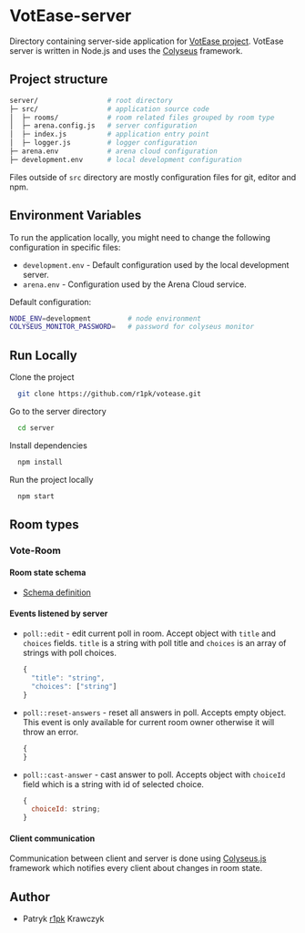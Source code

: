 # VotEase-server

Directory containing server-side application for [VotEase project](https://github.com/r1pk/votease). VotEase server is written in Node.js and uses the [Colyseus](https://colyseus.io/) framework.

## Project structure

```bash
server/                 # root directory
├─ src/                 # application source code
│  ├─ rooms/            # room related files grouped by room type
│  ├─ arena.config.js   # server configuration
│  ├─ index.js          # application entry point
│  ├─ logger.js         # logger configuration
├─ arena.env            # arena cloud configuration
├─ development.env      # local development configuration
```

Files outside of `src` directory are mostly configuration files for git, editor and npm.

## Environment Variables

To run the application locally, you might need to change the following configuration in specific files:

- `development.env` - Default configuration used by the local development server.
- `arena.env` - Configuration used by the Arena Cloud service.

Default configuration:

```bash
NODE_ENV=development         # node environment
COLYSEUS_MONITOR_PASSWORD=   # password for colyseus monitor
```

## Run Locally

Clone the project

```bash
  git clone https://github.com/r1pk/votease.git
```

Go to the server directory

```bash
  cd server
```

Install dependencies

```bash
  npm install
```

Run the project locally

```bash
  npm start
```

## Room types

### Vote-Room

#### Room state schema

- [Schema definition](./src/rooms/vote-room/schemas/RoomState.js)

#### Events listened by server

- `poll::edit` - edit current poll in room.
  Accept object with `title` and `choices` fields. `title` is a string with poll title and `choices` is an array of strings with poll choices.

  ```javascript
  {
    "title": "string",
    "choices": ["string"]
  }
  ```

- `poll::reset-answers` - reset all answers in poll.
  Accepts empty object. This event is only available for current room owner otherwise it will throw an error.

  ```javascript
  {
  }
  ```

- `poll::cast-answer` - cast answer to poll.
  Accepts object with `choiceId` field which is a string with id of selected choice.

  ```javascript
  {
    choiceId: string;
  }
  ```

#### Client communication

Communication between client and server is done using [Colyseus.js](https://www.colyseus.io/) framework which notifies every client about changes in room state.

## Author

- Patryk [r1pk](https://github.com/r1pk) Krawczyk
